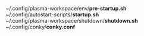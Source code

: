 ~/.config/plasma-workspace/env/**pre-startup.sh**<br />
~/.config/autostart-scripts/**startup.sh**<br />
~/.config/plasma-workspace/shutdown/**shutdown.sh**<br />
~/.config/conky/**conky.conf**<br />
